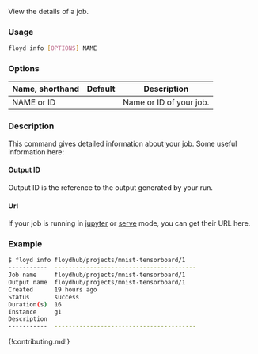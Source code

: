 View the details of a job.

### Usage
```bash
floyd info [OPTIONS] NAME
```

### Options
| Name, shorthand | Default | Description |
| --------------- | ------- | ----------- |
| NAME or ID |      | Name or ID of your job. |

### Description
This command gives detailed information about your job. Some useful information here:

#### Output ID
Output ID is the reference to the output generated by your run.

#### Url
If your job is running in [jupyter](../guides/jupyter) or [serve](../guides/style_transfer/#serve-mode) mode, you can get their URL here.

### Example
```bash
$ floyd info floydhub/projects/mnist-tensorboard/1
-----------  ----------------------------------------
Job name     floydhub/projects/mnist-tensorboard/1
Output name  floydhub/projects/mnist-tensorboard/1
Created      19 hours ago
Status       success
Duration(s)  16
Instance     g1
Description
-----------  ----------------------------------------
```

{!contributing.md!}
